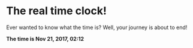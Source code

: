 # The real time clock!

Ever wanted to know what the time is? Well, your journey is about to end!

**The time is Nov 21, 2017, 02:12**